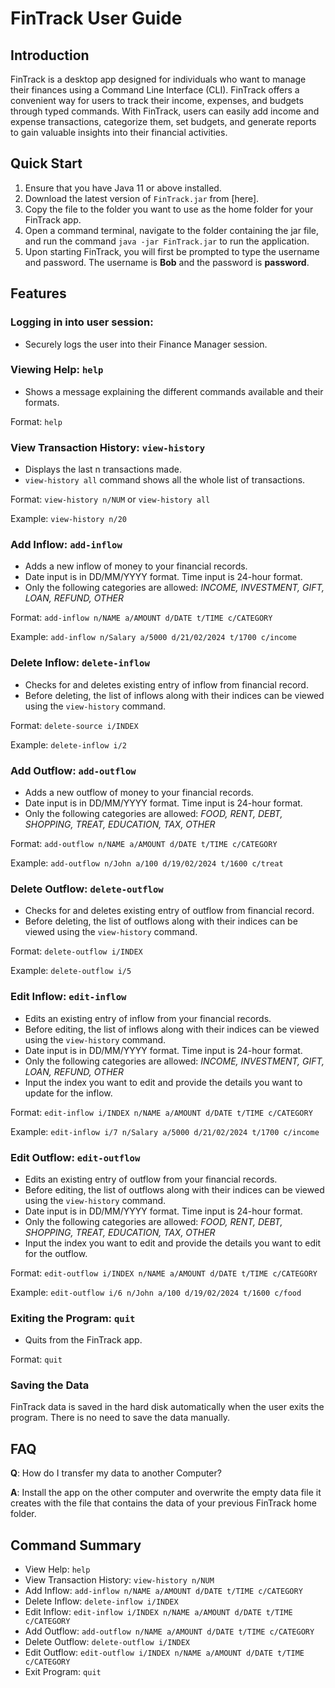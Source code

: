 # FinTrack User Guide

## Introduction

FinTrack is a desktop app designed for individuals who want to manage their finances using a Command Line Interface (CLI). FinTrack offers a convenient way for users to track their income, expenses, and budgets through typed commands. With FinTrack, users can easily add income and expense transactions, categorize them, set budgets, and generate reports to gain valuable insights into their financial activities.

## Quick Start

1. Ensure that you have Java 11 or above installed.
2. Download the latest version of `FinTrack.jar` from [here].
3. Copy the file to the folder you want to use as the home folder for your FinTrack app.
4. Open a command terminal, navigate to the folder containing the jar file, and run the command `java -jar FinTrack.jar` to run the application.
5. Upon starting FinTrack, you will first be prompted to type the username and password. The username is **Bob** and the password is **password**.

## Features

### Logging in into user session:

- Securely logs the user into their Finance Manager session. 

### Viewing Help: `help`

- Shows a message explaining the different commands available and their formats.

Format: `help`

### View Transaction History: `view-history`

- Displays the last n transactions made.
- `view-history all` command shows all the whole list of transactions.

Format: `view-history n/NUM` or `view-history all`

Example: `view-history n/20`

### Add Inflow: `add-inflow`

- Adds a new inflow of money to your financial records.
- Date input is in DD/MM/YYYY format. Time input is 24-hour format.
- Only the following categories are allowed: *INCOME, INVESTMENT, GIFT, LOAN, REFUND, OTHER*

Format: `add-inflow n/NAME a/AMOUNT d/DATE t/TIME c/CATEGORY`

Example: `add-inflow n/Salary a/5000 d/21/02/2024 t/1700 c/income`

### Delete Inflow: `delete-inflow`

- Checks for and deletes existing entry of inflow from financial record.
- Before deleting, the list of inflows along with their indices can be viewed using the `view-history` command.

Format: `delete-source i/INDEX`

Example: `delete-inflow i/2`

### Add Outflow: `add-outflow`

- Adds a new outflow of money to your financial records.
- Date input is in DD/MM/YYYY format. Time input is 24-hour format.
- Only the following categories are allowed: *FOOD, RENT, DEBT, SHOPPING, TREAT, EDUCATION, TAX, OTHER*

Format: `add-outflow n/NAME a/AMOUNT d/DATE t/TIME c/CATEGORY`

Example: `add-outflow n/John a/100 d/19/02/2024 t/1600 c/treat`

### Delete Outflow: `delete-outflow`

- Checks for and deletes existing entry of outflow from financial record.
- Before deleting, the list of outflows along with their indices can be viewed using the `view-history` command.

Format: `delete-outflow i/INDEX`

Example: `delete-outflow i/5`

### Edit Inflow: `edit-inflow`

- Edits an existing entry of inflow from your financial records.
- Before editing, the list of inflows along with their indices can be viewed using the `view-history` command.
- Date input is in DD/MM/YYYY format. Time input is 24-hour format.
- Only the following categories are allowed: *INCOME, INVESTMENT, GIFT, LOAN, REFUND, OTHER*
- Input the index you want to edit and provide the details you want to update for the inflow.

Format: `edit-inflow i/INDEX n/NAME a/AMOUNT d/DATE t/TIME c/CATEGORY`

Example: `edit-inflow i/7 n/Salary a/5000 d/21/02/2024 t/1700 c/income`

### Edit Outflow: `edit-outflow`

- Edits an existing entry of outflow from your financial records.
- Before editing, the list of outflows along with their indices can be viewed using the `view-history` command.
- Date input is in DD/MM/YYYY format. Time input is 24-hour format.
- Only the following categories are allowed: *FOOD, RENT, DEBT, SHOPPING, TREAT, EDUCATION, TAX, OTHER*
- Input the index you want to edit and provide the details you want to edit for the outflow.

Format: `edit-outflow i/INDEX n/NAME a/AMOUNT d/DATE t/TIME c/CATEGORY`

Example: `edit-outflow i/6 n/John a/100 d/19/02/2024 t/1600 c/food`


### Exiting the Program: `quit`

- Quits from  the FinTrack app.

Format: `quit`

### Saving the Data

FinTrack data is saved in the hard disk automatically when the user exits the program. There is no need to save the data manually.

## FAQ

**Q**: How do I transfer my data to another Computer?

**A**: Install the app on the other computer and overwrite the empty data file it creates with the file that contains the data of your previous FinTrack home folder.

## Command Summary

* View Help: `help`
* View Transaction History: `view-history n/NUM`
* Add Inflow: `add-inflow n/NAME a/AMOUNT d/DATE t/TIME c/CATEGORY`
* Delete Inflow: `delete-inflow i/INDEX`
* Edit Inflow: `edit-inflow i/INDEX n/NAME a/AMOUNT d/DATE t/TIME c/CATEGORY`
* Add Outflow: `add-outflow n/NAME a/AMOUNT d/DATE t/TIME c/CATEGORY`
* Delete Outflow: `delete-outflow i/INDEX`
* Edit Outflow: `edit-outflow i/INDEX n/NAME a/AMOUNT d/DATE t/TIME c/CATEGORY`
* Exit Program: `quit`

